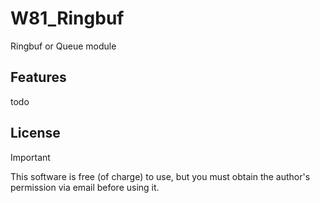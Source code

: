 # W81_Ringbuf
Ringbuf or Queue module

## Features
todo

## License
>[!important] 
This software is free (of charge) to use, but you must obtain the author's permission via email before using it.